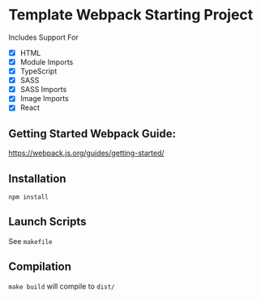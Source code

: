 # Template Webpack Starting Project

Includes Support For
- [x] HTML
- [x] Module Imports
- [x] TypeScript
- [x] SASS
- [x] SASS Imports
- [x] Image Imports
- [x] React

## Getting Started Webpack Guide:
https://webpack.js.org/guides/getting-started/

## Installation
`npm install`

## Launch Scripts
See `makefile`

## Compilation
`make build` will compile to `dist/`
